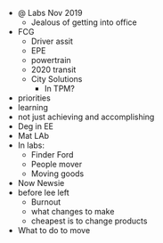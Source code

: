 - @ Labs Nov 2019
	- Jealous of getting into office
- FCG
	- Driver assit
	- EPE
	- powertrain
	- 2020 transit
	- City Solutions
		- In TPM?
- priorities
- learning
- not just achieving and accomplishing
- Deg in EE
- Mat LAb
- In labs:
	- Finder Ford
	- People mover
	- Moving goods
- Now Newsie
- before lee left
	- Burnout
	- what changes to make
	- cheapest is to change products
- What to do to move